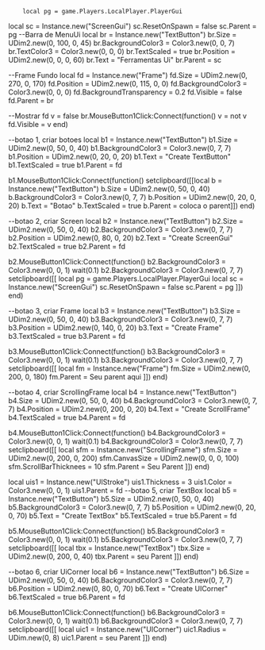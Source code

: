         local pg = game.Players.LocalPlayer.PlayerGui
local sc = Instance.new("ScreenGui")
sc.ResetOnSpawn = false
sc.Parent = pg
--Barra de MenuUi
local br = Instance.new("TextButton")
br.Size = UDim2.new(0, 100, 0, 45)
br.BackgroundColor3 = Color3.new(0, 0, 7)
br.TextColor3 = Color3.new(0, 0, 0)
br.TextScaled = true
br.Position = UDim2.new(0, 0, 0, 60)
br.Text = "Ferramentas Ui"
br.Parent = sc

--Frame Fundo
local fd = Instance.new("Frame")
fd.Size = UDim2.new(0, 270, 0, 170)
fd.Position = UDim2.new(0, 115, 0, 0)
fd.BackgroundColor3 = Color3.new(0, 0, 0)
fd.BackgroundTransparency = 0.2
fd.Visible = false
fd.Parent = br

--Mostrar fd
v = false
br.MouseButton1Click:Connect(function()
v = not v
fd.Visible = v
end)

--botao 1, criar botoes
local b1 = Instance.new("TextButton")
b1.Size = UDim2.new(0, 50, 0, 40)
b1.BackgroundColor3 = Color3.new(0, 7, 7)
b1.Position = UDim2.new(0, 20, 0, 20)
b1.Text = "Create TextButton"
b1.TextScaled = true
b1.Parent = fd

b1.MouseButton1Click:Connect(function()
setclipboard([[local b = Instance.new("TextButton")
b.Size = UDim2.new(0, 50, 0, 40)
b.BackgroundColor3 = Color3.new(0, 7, 7)
b.Position = UDim2.new(0, 20, 0, 20)
b.Text = "Botao"
b.TextScaled = true
b.Parent = coloca o parent]])
end)

--botao 2, criar Screen
local b2 = Instance.new("TextButton")
b2.Size = UDim2.new(0, 50, 0, 40)
b2.BackgroundColor3 = Color3.new(0, 7, 7)
b2.Position = UDim2.new(0, 80, 0, 20)
b2.Text = "Create ScreenGui"
b2.TextScaled = true
b2.Parent = fd

b2.MouseButton1Click:Connect(function()
b2.BackgroundColor3 = Color3.new(0, 0, 1)
wait(0.1)
b2.BackgroundColor3 = Color3.new(0, 7, 7)
setclipboard([[
     local pg = game.Players.LocalPlayer.PlayerGui
local sc = Instance.new("ScreenGui")
sc.ResetOnSpawn = false
sc.Parent = pg
]])
end)

--botao 3, criar Frame
local b3 = Instance.new("TextButton")
b3.Size = UDim2.new(0, 50, 0, 40)
b3.BackgroundColor3 = Color3.new(0, 7, 7)
b3.Position = UDim2.new(0, 140, 0, 20)
b3.Text = "Create Frame"
b3.TextScaled = true
b3.Parent = fd

b3.MouseButton1Click:Connect(function()
b3.BackgroundColor3 = Color3.new(0, 0, 1)
wait(0.1)
b3.BackgroundColor3 = Color3.new(0, 7, 7)
setclipboard([[
local fm = Instance.new("Frame")
fm.Size = UDim2.new(0, 200, 0, 180)
fm.Parent = Seu parent aqui
]])
end)

--botao 4, criar ScrollingFrame
local b4 = Instance.new("TextButton")
b4.Size = UDim2.new(0, 50, 0, 40)
b4.BackgroundColor3 = Color3.new(0, 7, 7)
b4.Position = UDim2.new(0, 200, 0, 20)
b4.Text = "Create ScrollFrame"
b4.TextScaled = true
b4.Parent = fd

b4.MouseButton1Click:Connect(function()
b4.BackgroundColor3 = Color3.new(0, 0, 1)
wait(0.1)
b4.BackgroundColor3 = Color3.new(0, 7, 7)
setclipboard([[
local sfm = Instance.new("ScrollingFrame")
sfm.Size = UDim2.new(0, 200, 0, 200)
sfm.CanvasSize = UDim2.new(0, 0, 0, 100)
sfm.ScrollBarThicknees = 10
sfm.Parent = Seu Parent
]])
end)

local uis1 = Instance.new("UIStroke")
uis1.Thickness = 3
uis1.Color = Color3.new(0, 0, 1)
uis1.Parent = fd
--botao 5, criar TextBox
local b5 = Instance.new("TextButton")
b5.Size = UDim2.new(0, 50, 0, 40)
b5.BackgroundColor3 = Color3.new(0, 7, 7)
b5.Position = UDim2.new(0, 20, 0, 70)
b5.Text = "Create TextBox"
b5.TextScaled = true
b5.Parent = fd

b5.MouseButton1Click:Connect(function()
b5.BackgroundColor3 = Color3.new(0, 0, 1)
wait(0.1)
b5.BackgroundColor3 = Color3.new(0, 7, 7)
setclipboard([[
local tbx = Instance.new("TextBox")
tbx.Size = UDim2.new(0, 200, 0, 40)
tbx.Parent = seu Parent
]])
end)

--botao 6, criar UiCorner
local b6 = Instance.new("TextButton")
b6.Size = UDim2.new(0, 50, 0, 40)
b6.BackgroundColor3 = Color3.new(0, 7, 7)
b6.Position = UDim2.new(0, 80, 0, 70)
b6.Text = "Create UICorner"
b6.TextScaled = true
b6.Parent = fd

b6.MouseButton1Click:Connect(function()
b6.BackgroundColor3 = Color3.new(0, 0, 1)
wait(0.1)
b6.BackgroundColor3 = Color3.new(0, 7, 7)
setclipboard([[
local uic1 = Instance.new("UICorner")
uic1.Radius = UDim.new(0, 8)
uic1.Parent = seu Parent
]])
end)

 
